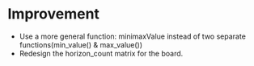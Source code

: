 # Improvement
- Use a more general function: minimaxValue instead of two separate functions(min_value() & max_value())  
- Redesign the horizon_count matrix for the board.
